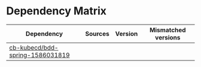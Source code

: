 # Dependency Matrix

Dependency | Sources | Version | Mismatched versions
---------- | ------- | ------- | -------------------
[cb-kubecd/bdd-spring-1586031819](https://github.com/cb-kubecd/bdd-spring-1586031819.git) |  | []() | 
